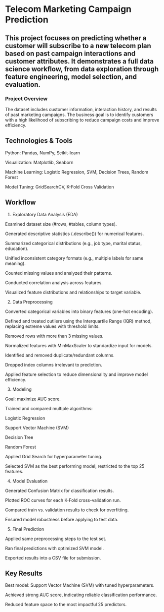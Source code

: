 # Telecom Marketing Campaign Prediction

## This project focuses on predicting whether a customer will subscribe to a new telecom plan based on past campaign interactions and customer attributes. It demonstrates a full data science workflow, from data exploration through feature engineering, model selection, and evaluation.

### Project Overview 
The dataset includes customer information, interaction history, and results of past marketing campaigns.
The business goal is to identify customers with a high likelihood of subscribing to reduce campaign costs and improve efficiency.

## Technologies & Tools
Python: Pandas, NumPy, Scikit-learn

Visualization: Matplotlib, Seaborn

Machine Learning: Logistic Regression, SVM, Decision Trees, Random Forest

Model Tuning: GridSearchCV, K-Fold Cross Validation

## Workflow
1. Exploratory Data Analysis (EDA)
  
  Examined dataset size (#rows, #tables, column types).
  
  Generated descriptive statistics (.describe()) for numerical features.
  
  Summarized categorical distributions (e.g., job type, marital status, education).
  
  Unified inconsistent category formats (e.g., multiple labels for same meaning).
  
  Counted missing values and analyzed their patterns.
  
  Conducted correlation analysis across features.
  
  Visualized feature distributions and relationships to target variable.
  
2. Data Preprocessing
  
  Converted categorical variables into binary features (one-hot encoding).
  
  Defined and treated outliers using the Interquartile Range (IQR) method, replacing extreme values with threshold limits.
  
  Removed rows with more than 3 missing values.
  
  Normalized features with MinMaxScaler to standardize input for models.
  
  Identified and removed duplicate/redundant columns.
  
  Dropped index columns irrelevant to prediction.
  
  Applied feature selection to reduce dimensionality and improve model efficiency.
  
3. Modeling
  
  Goal: maximize AUC score.
  
  Trained and compared multiple algorithms:
  
  Logistic Regression
  
  Support Vector Machine (SVM)
  
  Decision Tree
  
  Random Forest
  
  Applied Grid Search for hyperparameter tuning.
  
  Selected SVM as the best performing model, restricted to the top 25 features.
  
4. Model Evaluation
  
  Generated Confusion Matrix for classification results.
  
  Plotted ROC curves for each K-Fold cross-validation run.
  
  Compared train vs. validation results to check for overfitting.
  
  Ensured model robustness before applying to test data.
  
5. Final Prediction
  
  Applied same preprocessing steps to the test set.
  
  Ran final predictions with optimized SVM model.

  Exported results into a CSV file for submission.


## Key Results
  Best model: Support Vector Machine (SVM) with tuned hyperparameters.
  
  Achieved strong AUC score, indicating reliable classification performance.
  
  Reduced feature space to the most impactful 25 predictors.
